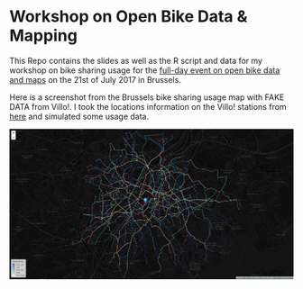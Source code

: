 # Workshop on Open Bike Data & Mapping
This Repo contains the slides as well as the R script and data for my workshop on bike sharing usage for the [full-day event on open bike data and maps](https://www.eventbrite.com/e/open-bike-data-mapping-with-openstreetmap-registration-34806438996) on the 21st of July 2017 in Brussels.

Here is a screenshot from the Brussels bike sharing usage map with FAKE DATA from Villo!. I took the locations information on the Villo! stations from [here](https://opendata.brussels.be/explore/dataset/villo-stations-availability-in-real-time/) and simulated some usage data. 
 
![alt text](https://github.com/kruse-alex/osm_brussels/blob/master/brussels_usage.PNG) 

